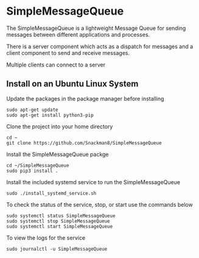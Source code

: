 # SimpleMessageQueue

The SimpleMessageQueue is a lightweight Message Queue for sending messages between different applications and processes.

There is a server component which acts as a dispatch for messages and a client component to send and receive messages.

Multiple clients can connect to a server

## Install on an Ubuntu Linux System
Update the packages in the package manager before installing
```
sudo apt-get update
sudo apt-get install python3-pip
```

Clone the project into your home directory
```
cd ~
git clone https://github.com/Snackman8/SimpleMessageQueue
```

Install the SimpleMessageQueue packge
```
cd ~/SimpleMessageQueue
sudo pip3 install .
```

Install the included systemd service to run the SimpleMessageQueue
```
sudo ./install_systemd_service.sh
```

To check the status of the service, stop, or start use the commands below
```
sudo systemctl status SimpleMessageQueue
sudo systemctl stop SimpleMessageQueue
sudo systemctl start SimpleMessageQueue
```

To view the logs for the service
```
sudo journalctl -u SimpleMessageQueue
```
